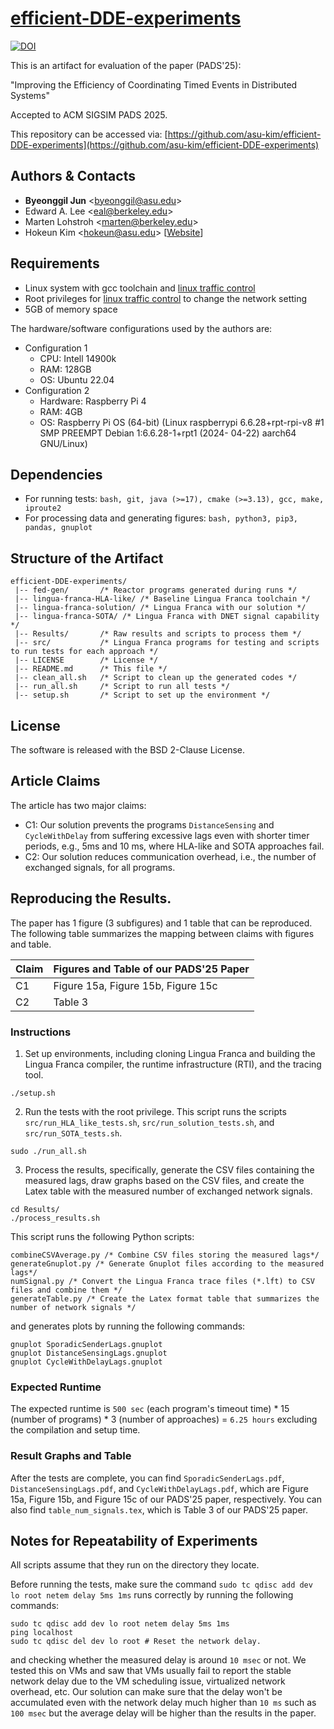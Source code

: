 # [efficient-DDE-experiments](https://github.com/asu-kim/efficient-DDE-experiments)

[![DOI](https://zenodo.org/badge/946745961.svg)](https://doi.org/10.5281/zenodo.15263644)

This is an artifact for evaluation of the paper (PADS'25):

"Improving the Efficiency of Coordinating Timed Events in Distributed Systems"

Accepted to ACM SIGSIM PADS 2025.

This repository can be accessed via: [https://github.com/asu-kim/efficient-DDE-experiments](https://github.com/asu-kim/efficient-DDE-experiments)

## Authors & Contacts
* **Byeonggil Jun** \<<byeonggil@asu.edu>\>
* Edward A. Lee \<<eal@berkeley.edu>\>
* Marten Lohstroh \<<marten@berkeley.edu>\>
* Hokeun Kim \<<hokeun@asu.edu>\> \[[Website](https://hokeun.github.io/)\]

## Requirements
* Linux system with gcc toolchain and [linux traffic control](https://man7.org/linux/man-pages/man8/tc.8.html) 
* Root privileges for [linux traffic control](https://man7.org/linux/man-pages/man8/tc.8.html) to change the network setting
* 5GB of memory space

The hardware/software configurations used by the authors are:
* Configuration 1
    * CPU: Intell 14900k
    * RAM: 128GB
    * OS: Ubuntu 22.04
* Configuration 2
    * Hardware: Raspberry Pi 4
    * RAM: 4GB
    * OS: Raspberry Pi OS (64-bit) (Linux raspberrypi 6.6.28+rpt-rpi-v8 #1 SMP PREEMPT Debian 1:6.6.28-1+rpt1 (2024- 04-22) aarch64 GNU/Linux)

## Dependencies
* For running tests: `bash, git, java (>=17), cmake (>=3.13), gcc, make, iproute2`
* For processing data and generating figures: `bash, python3, pip3, pandas, gnuplot`

## Structure of the Artifact
```
efficient-DDE-experiments/
 |-- fed-gen/       /* Reactor programs generated during runs */
 |-- lingua-franca-HLA-like/ /* Baseline Lingua Franca toolchain */
 |-- lingua-franca-solution/ /* Lingua Franca with our solution */
 |-- lingua-franca-SOTA/ /* Lingua Franca with DNET signal capability */
 |-- Results/       /* Raw results and scripts to process them */
 |-- src/           /* Lingua Franca programs for testing and scripts to run tests for each approach */
 |-- LICENSE        /* License */
 |-- README.md      /* This file */
 |-- clean_all.sh   /* Script to clean up the generated codes */
 |-- run_all.sh     /* Script to run all tests */
 |-- setup.sh       /* Script to set up the environment */
```

## License
The software is released with the BSD 2-Clause License.

## Article Claims
The article has two major claims:
* C1: Our solution prevents the programs `DistanceSensing` and `CycleWithDelay` from suffering excessive lags even with shorter timer periods, e.g., 5ms and 10 ms, where HLA-like and SOTA approaches fail.
* C2: Our solution reduces communication overhead, i.e., the number of exchanged signals, for all programs.

## Reproducing the Results.
The paper has 1 figure (3 subfigures) and 1 table that can be reproduced. The following table summarizes the mapping between claims with figures and table.

| Claim |  Figures and Table of our PADS'25 Paper  |
|-------|------------------------------------------|
| C1    |   Figure 15a, Figure 15b, Figure 15c     |
| C2    |               Table 3                    |

### Instructions
1. Set up environments, including cloning Lingua Franca and building the Lingua Franca compiler, the runtime infrastructure (RTI), and the tracing tool.
```
./setup.sh
```

2. Run the tests with the root privilege. This script runs the scripts `src/run_HLA_like_tests.sh`, `src/run_solution_tests.sh`, and `src/run_SOTA_tests.sh`.
```
sudo ./run_all.sh
```

3. Process the results, specifically, generate the CSV files containing the measured lags, draw graphs based on the CSV files, and create the Latex table with the measured number of exchanged network signals.
```
cd Results/
./process_results.sh
```

This script runs the following Python scripts:
```
combineCSVAverage.py /* Combine CSV files storing the measured lags*/
generateGnuplot.py /* Generate Gnuplot files according to the measured lags*/
numSignal.py /* Convert the Lingua Franca trace files (*.lft) to CSV files and combine them */
generateTable.py /* Create the Latex format table that summarizes the number of network signals */
```
and generates plots by running the following commands:
```
gnuplot SporadicSenderLags.gnuplot
gnuplot DistanceSensingLags.gnuplot 
gnuplot CycleWithDelayLags.gnuplot
```

### Expected Runtime
The expected runtime is `500 sec` (each program's timeout time) * 15 (number of programs) * 3 (number of approaches) = `6.25 hours` excluding the compilation and setup time. 

### Result Graphs and Table
After the tests are complete, you can find `SporadicSenderLags.pdf`, `DistanceSensingLags.pdf`, and `CycleWithDelayLags.pdf`, which are Figure 15a, Figure 15b, and Figure 15c of our PADS'25 paper, respectively.
You can also find `table_num_signals.tex`, which is Table 3 of our PADS'25 paper.

## Notes for Repeatability of Experiments
All scripts assume that they run on the directory they locate.

Before running the tests, make sure the command `sudo tc qdisc add dev lo root netem delay 5ms 1ms` runs correctly by running the following commands:
```
sudo tc qdisc add dev lo root netem delay 5ms 1ms
ping localhost
sudo tc qdisc del dev lo root # Reset the network delay.
```
and checking whether the measured delay is around `10 msec` or not.
We tested this on VMs and saw that VMs usually fail to report the stable network delay due to the VM scheduling issue, virtualized network overhead, etc.
Our solution can make sure that the delay won't be accumulated even with the network delay much higher than `10 ms` such as `100 msec` but the average delay will be higher than the results in the paper.
